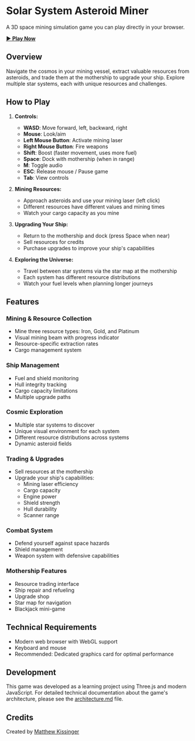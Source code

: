 # Solar System Asteroid Miner

A 3D space mining simulation game you can play directly in your browser.

**[► Play Now](https://matthew-kissinger.github.io/Asteroid-Miner/)**

## Overview

Navigate the cosmos in your mining vessel, extract valuable resources from asteroids, and trade them at the mothership to upgrade your ship. Explore multiple star systems, each with unique resources and challenges.

## How to Play

1. **Controls:**
   - **WASD**: Move forward, left, backward, right
   - **Mouse**: Look/aim
   - **Left Mouse Button**: Activate mining laser
   - **Right Mouse Button**: Fire weapons
   - **Shift**: Boost (faster movement, uses more fuel)
   - **Space**: Dock with mothership (when in range)
   - **M**: Toggle audio
   - **ESC**: Release mouse / Pause game
   - **Tab**: View controls

2. **Mining Resources:**
   - Approach asteroids and use your mining laser (left click)
   - Different resources have different values and mining times
   - Watch your cargo capacity as you mine

3. **Upgrading Your Ship:**
   - Return to the mothership and dock (press Space when near)
   - Sell resources for credits
   - Purchase upgrades to improve your ship's capabilities

4. **Exploring the Universe:**
   - Travel between star systems via the star map at the mothership
   - Each system has different resource distributions
   - Watch your fuel levels when planning longer journeys

## Features

### Mining & Resource Collection
- Mine three resource types: Iron, Gold, and Platinum
- Visual mining beam with progress indicator
- Resource-specific extraction rates
- Cargo management system

### Ship Management
- Fuel and shield monitoring
- Hull integrity tracking
- Cargo capacity limitations
- Multiple upgrade paths

### Cosmic Exploration
- Multiple star systems to discover
- Unique visual environment for each system
- Different resource distributions across systems
- Dynamic asteroid fields

### Trading & Upgrades
- Sell resources at the mothership
- Upgrade your ship's capabilities:
  - Mining laser efficiency
  - Cargo capacity
  - Engine power
  - Shield strength
  - Hull durability
  - Scanner range

### Combat System
- Defend yourself against space hazards
- Shield management
- Weapon system with defensive capabilities

### Mothership Features
- Resource trading interface
- Ship repair and refueling
- Upgrade shop
- Star map for navigation
- Blackjack mini-game

## Technical Requirements

- Modern web browser with WebGL support
- Keyboard and mouse
- Recommended: Dedicated graphics card for optimal performance

## Development

This game was developed as a learning project using Three.js and modern JavaScript. For detailed technical documentation about the game's architecture, please see the [architecture.md](architecture.md) file.

## Credits

Created by [Matthew Kissinger](https://github.com/matthew-kissinger)


